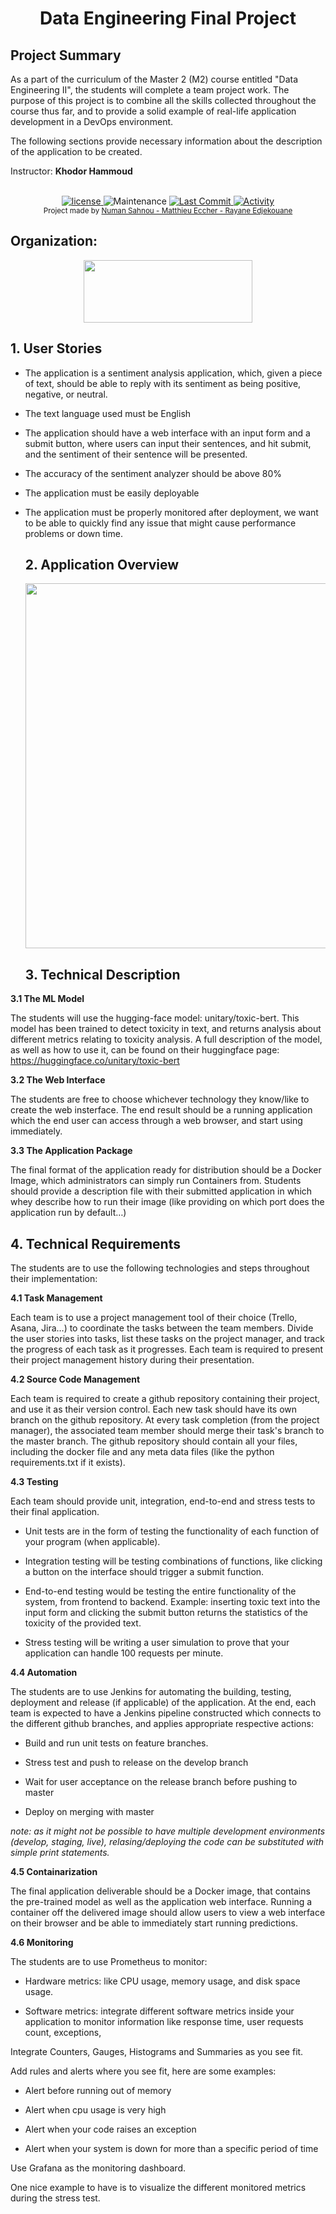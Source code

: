 <h1 align="center">Data Engineering Final Project</h1>

## Project Summary

As a part of the curriculum of the Master 2 (M2) course entitled &quot;Data Engineering II&quot;, the students will complete a team project work. The purpose of this project is to combine all the skills collected throughout the course thus far, and to provide a solid example of real-life application development in a DevOps environment.

The following sections provide necessary information about the description of the application to be created.

Instructor: **Khodor Hammoud**

<br />

<div align="center">
  <!-- license -->
  <a href="https://www.mozilla.org/en-US/MPL/2.0/">
    <img src="https://img.shields.io/github/license/Matthieu-Ecc/docker-toxicity-analyse?style=for-the-badge"
      alt="license" />
  </a>
  <!-- Maintenance -->
    <img src="https://img.shields.io/maintenance/no/2021?style=for-the-badge"
      alt="Maintenance" />
  <!-- Last Commit -->
  <a href="https://github.com/Matthieu-Ecc/docker-toxicity-analyse/commit/prom">
    <img src="https://img.shields.io/github/last-commit/Matthieu-Ecc/docker-toxicity-analyse/prom?style=for-the-badge"
      alt="Last Commit" />
  </a>
  <!-- Activity -->
  <a href="https://github.com/Matthieu-Ecc/docker-toxicity-analyse/graphs/commit-activity">
    <img src="https://img.shields.io/github/commit-activity/w/Matthieu-Ecc/docker-toxicity-analyse/prom?style=for-the-badge"
      alt="Activity" />
  </a>
</div>

<div align="center">
  <sub>Project made by
  <a href="https://github.com/Matthieu-Ecc">Numan Sahnou - Matthieu Eccher - Rayane Edjekouane</a>
</div>

## Organization:
<div align="center">
<a href="https://www.efrei.fr/" target="_blank"><img src="https://www.efrei.fr/wp-content/uploads/2022/01/LOGO_EFREI-PRINT_EFREI-WEB.png" width="270" height="100"></a>
</div>

 ## 1. User Stories

- The application is a sentiment analysis application, which, given a piece of text, should be able to reply with its sentiment as being positive, negative, or neutral.
- The text language used must be English
- The application should have a web interface with an input form and a submit button, where users can input their sentences, and hit submit, and the sentiment of their sentence will be presented.
- The accuracy of the sentiment analyzer should be above 80%
- The application must be easily deployable
- The application must be properly monitored after deployment, we want to be able to quickly find any issue that might cause performance problems or down time.
  
  ## 2. Application Overview
  
    <img src="https://cdn.discordapp.com/attachments/817415325788274739/949961200660283452/Sans_titre.png" width="786" height="584">
  
  ## 3. Technical Description

**3.1 The ML Model**
  
The students will use the hugging-face model: unitary/toxic-bert. This model has been trained to detect toxicity in text, and returns analysis about different metrics relating to toxicity analysis. A full description of the model, as well as how to use it, can be found on their huggingface page:
https://huggingface.co/unitary/toxic-bert


**3.2 The Web Interface**

The students are free to choose whichever technology they know/like to create the web insterface. The end result should be a running application which the end user can access through a web browser, and start using immediately.

**3.3 The Application Package**

The final format of the application ready for distribution should be a Docker Image, which administrators can simply run Containers from. Students should provide a description file with their submitted application in which whey describe how to run their image (like providing on which port does the application run by default…)

## 4. Technical Requirements

The students are to use the following technologies and steps throughout their implementation:

**4.1 Task Management**

Each team is to use a project management tool of their choice (Trello, Asana, Jira…) to coordinate the tasks between the team members. Divide the user stories into tasks, list these tasks on the project manager, and track the progress of each task as it progresses. Each team is required to present their project management history during their presentation.

**4.2 Source Code Management**

Each team is required to create a github repository containing their project, and use it as their version control. Each new task should have its own branch on the github repository. At every task completion (from the project manager), the associated team member should merge their task&#39;s branch to the master branch. The github repository should contain all your files, including the docker file and any meta data files (like the python requirements.txt if it exists).

**4.3 Testing**

Each team should provide unit, integration, end-to-end and stress tests to their final application.

* Unit tests are in the form of testing the functionality of each function of your program (when applicable).

* Integration testing will be testing combinations of functions, like clicking a button on the interface should trigger a submit function.

* End-to-end testing would be testing the entire functionality of the system, from frontend to backend. Example: inserting toxic text into the input form and clicking the submit button returns the statistics of the toxicity of the provided text.

* Stress testing will be writing a user simulation to prove that your application can handle 100 requests per minute.

**4.4 Automation**

The students are to use Jenkins for automating the building, testing, deployment and release (if applicable) of the application. At the end, each team is expected to have a Jenkins pipeline constructed which connects to the different github branches, and applies appropriate respective actions:

* Build and run unit tests on feature branches.

* Stress test and push to release on the develop branch

* Wait for user acceptance on the release branch before pushing to master

* Deploy on merging with master

_note: as it might not be possible to have multiple development environments (develop, staging, live), relasing/deploying the code can be substituted with simple print statements._
  
**4.5 Containarization**

The final application deliverable should be a Docker image, that contains the pre-trained model as well as the application web interface. Running a container off the delivered image should allow users to view a web interface on their browser and be able to immediately start running predictions.
  
**4.6 Monitoring**

The students are to use Prometheus to monitor:

* Hardware metrics: like CPU usage, memory usage, and disk space usage.

* Software metrics: integrate different software metrics inside your application to monitor information like response time, user requests count, exceptions,

Integrate Counters, Gauges, Histograms and Summaries as you see fit.

Add rules and alerts where you see fit, here are some examples:

* Alert before running out of memory

* Alert when cpu usage is very high

* Alert when your code raises an exception
  
* Alert when your system is down for more than a specific period of time

Use Grafana as the monitoring dashboard.

One nice example to have is to visualize the different monitored metrics during the stress test.
